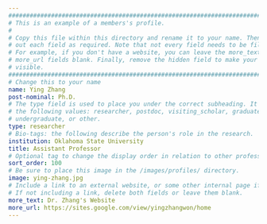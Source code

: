 ```yaml
---
################################################################################
# This is an example of a members's profile.                                   #
#                                                                              #
# Copy this file within this directory and rename it to your name. Then fill   #
# out each field as required. Note that not every field needs to be filled out.#
# For example, if you don't have a website, you can leave the more_text and    #
# more_url fields blank. Finally, remove the hidden field to make your profile #
# visible.                                                                     #
################################################################################
# Change this to your name
name: Ying Zhang
post-nominal: Ph.D.
# The type field is used to place you under the correct subheading. It may be of
# the following values: researcher, postdoc, visiting_scholar, graduate,
# undergraduate, or other.
type: researcher
# Bio-tags: the following describe the person's role in the research.
institution: Oklahoma State University
title: Assistant Professor
# Optional tag to change the display order in relation to other professors
sort_order: 100
# Be sure to place this image in the /images/profiles/ directory.
image: ying-zhang.jpg
# Include a link to an external website, or some other internal page if desired.
# If not including a link, delete both fields or leave them blank.
more_text: Dr. Zhang's Website
more_url: https://sites.google.com/view/yingzhangwon/home
---
```


